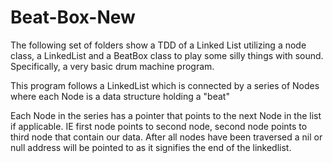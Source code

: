 # Beat-Box-New

The following set of folders show a TDD of a Linked List utilizing a node class, a LinkedList and a BeatBox class to play some silly things with sound. Specifically, a very basic drum machine program.

This program follows a LinkedList which is connected by a series of Nodes where each Node is a data structure holding a "beat"

Each Node in the series has a pointer that points to the next Node in the list if applicable.
IE first node points to second node, second node points to third node that contain our data. After all nodes have been traversed a nil or null address will be pointed to as it signifies the end of the linkedlist.

